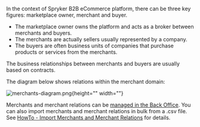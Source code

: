 In the context of Spryker B2B eCommerce platform, there can be three key figures: marketplace owner, merchant and buyer.

* The marketplace owner owns the platform and acts as a broker between merchants and buyers.
* The merchants are actually sellers usually represented by a company.
* The buyers are often business units of companies that purchase products or services from the merchants.

The business relationships between merchants and buyers are usually based on contracts.

The diagram below shows relations within the merchant domain:

![merchants-diagram.png](https://spryker.s3.eu-central-1.amazonaws.com/docs/Features/Company+Account+Management/Merchants+and+Merchant+Relations/Merchants+and+Merchant+Relations+Feature+Overview/merchants-diagram.png){height="" width=""}

Merchants and merchant relations can be [managed in the Back Office](https://documentatio.spryker.com/4/docs/merchants ). You can also import merchants and merchant relations in bulk from a .csv file. See [HowTo - Import Merchants and Merchant Relations](https://documentation.spryker.com/v3/docs/howto-import-merchants-and-merchant-relations) for details.
